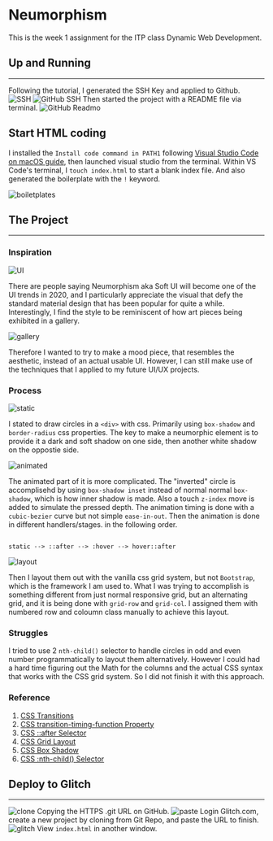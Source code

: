# Neumorphism

This is the week 1 assignment for the ITP class Dynamic Web Development.

## Up and Running

___

Following the tutorial, I generated the SSH Key and applied to Github.
![SSH](screenshots/screenshot-2.png)
![GitHub SSH](screenshots/screenshot-3.png)
Then started the project with a README file via terminal.
![GitHub Readmo](screenshots/screenshot-8.png)

## Start HTML coding

I installed the `Install code command in PATH1` following [Visual Studio Code on macOS guide](https://code.visualstudio.com/docs/setup/mac), then launched visual studio from the terminal. Within VS Code's terminal, I `touch index.html` to start a blank index file. And also generated the boilerplate with the `!` keyword.

![boiletplates](screenshots/screenshot-10.png)

## The Project

___

### Inspiration

![UI](https://miro.medium.com/max/1280/1*jfTIh_fkvofLqERYn5aS-Q.jpeg)

There are people saying Neumorphism aka Soft UI will become one of the UI trends in 2020, and I particularly appreciate the visual that defy the standard material design that has been popular for quite a while. Interestingly, I find the style to be reminiscent of how art pieces being exhibited in a gallery.

![gallery](https://ivc.lib.rochester.edu/wp-content/uploads/2016/05/space-1065750_960_720.png)

Therefore I wanted to try to make a mood piece, that resembles the aesthetic, instead of an actual usable UI. However, I can still make use of the techniques that I applied to my future UI/UX projects.

### Process

![static](screenshots/static.png)

I stated to draw circles in a `<div>` with css. Primarily using `box-shadow` and `border-radius` css properties. The key to make a neumorphic element is to provide it a dark and soft shadow on one side, then another white shadow on the oppostie side.

![animated](screenshots/animated.gif)

The animated part of it is more complicated. The "inverted" circle is accomplisehd by using `box-shadow inset` instead of normal normal `box-shadow`, which is how inner shadow is made. Also a touch `z-index` move is added to simulate the pressed depth. The animation timing is done with a `cubic-bezier` curve but not simple `ease-in-out`. Then the animation is done in different handlers/stages. in the following order.

```

static --> ::after --> :hover --> hover::after

```

![layout](screenshots/layout.png)

Then I layout them out with the vanilla css grid system, but not `Bootstrap`, which is the framework I am used to. What I was trying to accomplish is something different from just normal responsive grid, but an alternating grid, and it is being done with `grid-row` and `grid-col`. I assigned them with numbered row and coloumn class manually to achieve this layout.

### Struggles

I tried to use 2 `nth-child()` selector to handle circles in odd and even number programmatically to layout them alternatively. However I could had a hard time figuring out the Math for the columns and the actual CSS syntax that works with the CSS grid system. So I did not finish it with this approach.

### Reference

1. [CSS Transitions](https://www.w3schools.com/css/css3_transitions.asp)
2. [CSS transition-timing-function Property](https://www.w3schools.com/cssref/css3_pr_transition-timing-function.asp)
3. [CSS ::after Selector](https://www.w3schools.com/cssref/sel_after.asp)
4. [CSS Grid Layout](https://developer.mozilla.org/en-US/docs/Web/CSS/CSS_Grid_Layout)
5. [CSS Box Shadow](https://css-tricks.com/snippets/css/css-box-shadow/)
6. [CSS :nth-child() Selector](https://www.w3schools.com/cssref/sel_nth-child.asp)

## Deploy to Glitch

___

![clone](screenshots/clone.png)
Copying the HTTPS .git URL on GitHub.
![paste](screenshots/paste.png)
Login Glitch.com, create a new project by cloning from Git Repo, and paste the URL to finish.
![glitch](screenshots/glitch.png)
View `index.html` in another window.
